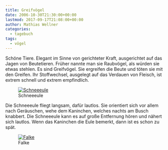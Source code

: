 ```yaml
---
title: Greifvögel
date: 2006-10-30T21:30:00+00:00
lastmod: 2017-09-17T21:08:00+00:00
author: Mathias Wellner
categories:
  - tagebuch
tags:
  - vögel
---
```

Schöne Tiere. Elegant im Sinne von gerichteter Kraft, ausgerichtet auf das Jagen von Beutetieren. Früher nannte man sie Raubvögel, als würden sie etwas stehlen. Es sind Greifvögel. Sie ergreifen die Beute und töten sie mit den Greifen. Ihr Stoffwechsel, ausgelegt auf das Verdauen von Fleisch, ist extrem schnell und extrem empfindlich.

<figure>
  <a href="https://www.flickr.com/photos/mwellner/284020196/" title="Schneeeule">
    <img srcset="https://farm1.staticflickr.com/115/284020196_db1a774baa_n.jpg 320w, https://farm1.staticflickr.com/115/284020196_db1a774baa_z.jpg 640w" src="https://farm1.staticflickr.com/115/284020196_db1a774baa_b.jpg" title="Schneeeule">
  </a>
  <figcaption>Schneeeule</figcaption>
</figure>

Die Schneeeule fliegt langsam, dafür lautlos. Sie orientiert sich vor allem nach Geräuschen, wehe dem Kaninchen, welches nachts am Busch knabbert. Die Schneeeule kann es auf große Entfernung hören und nähert sich lautlos. Wenn das Kaninchen die Eule bemerkt, dann ist es schon zu spät.

<figure>
  <a href="https://www.flickr.com/photos/mwellner/284016326/" title="Falke">    
    <img srcset="https://farm1.staticflickr.com/105/284016326_7741da94a9_n.jpg 320w, https://farm1.staticflickr.com/105/284016326_7741da94a9_z.jpg 640w" src="https://farm1.staticflickr.com/105/284016326_7741da94a9_b.jpg" title="Falke">
  </a>  
  <figcaption>Falke</figcaption>
</figure>